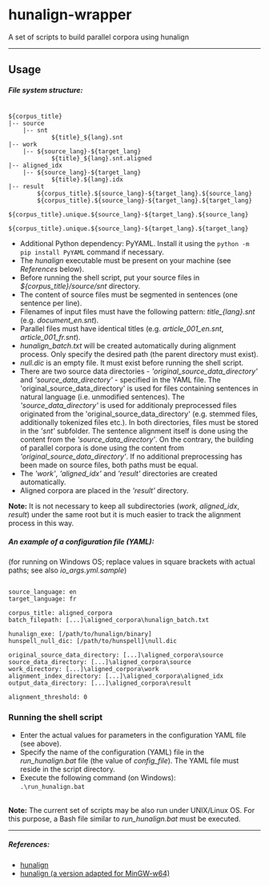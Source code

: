 # hunalign-wrapper
A set of scripts to build parallel corpora using hunalign
<hr>

## Usage
##### File system structure:
<pre><code>
${corpus_title}
|-- source
    |-- snt
            ${title}_${lang}.snt
|-- work
    |-- ${source_lang}-${target_lang}
            ${title}_${lang}.snt.aligned
|-- aligned_idx
    |-- ${source_lang}-${target_lang}
            ${title}.${lang}.idx
|-- result
        ${corpus_title}.${source_lang}-${target_lang}.${source_lang}
        ${corpus_title}.${source_lang}-${target_lang}.${target_lang}
        ${corpus_title}.unique.${source_lang}-${target_lang}.${source_lang}
        ${corpus_title}.unique.${source_lang}-${target_lang}.${target_lang}
</code></pre>

* Additional Python dependency: PyYAML. Install it using the `python -m pip install PyYAML` command if necessary.
* The _hunalign_ executable must be present on your machine (see _References_ below).
* Before running the shell script, put your source files in _${corpus\_title}/source/snt_ directory.
* The content of source files must be segmented in sentences (one sentence per line).
* Filenames of input files must have the following pattern: _${title}\_${lang}.snt_ (e.g. _document\_en.snt_).
* Parallel files must have identical titles (e.g. _article\_001\_en.snt_, _article\_001\_fr.snt_).
* _hunalign_batch.txt_ will be created automatically during alignment process. Only specify the desired path (the parent directory must exist).
* _null.dic_ is an empty file. It must exist before running the shell script.
* There are two source data directories - _'original_source_data_directory'_ and _'source_data_directory'_ - specified in the YAML file.
The 'original_source_data_directory' is used for files containing sentences in natural language (i.e. unmodified sentences).
The _'source_data_directory'_ is used for additionaly preprocessed files originated from the 'original_source_data_directory' (e.g. stemmed files, additionally tokenized files etc.).
In both directories, files must be stored in the _'snt'_ subfolder.
The sentence alignment itself is done using the content from the _'source_data_directory'_.
On the contrary, the building of parallel corpora is done using the content from _'original_source_data_directory'_.
If no additional preprocessing has been made on source files, both paths must be equal.
* The _'work'_, _'aligned_idx'_ and _'result'_ directories are created automatically.
* Aligned corpora are placed in the _'result'_ directory.<br>

__Note:__ It is not necessary to keep all subdirectories (_work_, _aligned_idx_, _result_) under the same root but it is much easier to track the alignment process in this way.

##### An example of a configuration file (YAML):
(for running on Windows OS; replace values in square brackets with actual paths; see also _io\_args.yml.sample_)
<pre><code>
source_language: en
target_language: fr

corpus_title: aligned_corpora
batch_filepath: [...]\aligned_corpora\hunalign_batch.txt

hunalign_exe: [/path/to/hunalign/binary]
hunspell_null_dic: [/path/to/hunspell]\null.dic

original_source_data_directory: [...]\aligned_corpora\source
source_data_directory: [...]\aligned_corpora\source
work_directory: [...]\aligned_corpora\work
alignment_index_directory: [...]\aligned_corpora\aligned_idx
output_data_directory: [...]\aligned_corpora\result

alignment_threshold: 0
</code></pre>


### Running the shell script
* Enter the actual values for parameters in the configuration YAML file (see above).
* Specify the name of the configuration (YAML) file in the _run\_hunalign.bat_ file (the value of _config_file_). The YAML file must reside in the script directory.
* Execute the following command (on Windows):<br>
`.\run_hunalign.bat`
<br><br>

__Note:__ The current set of scripts may be also run under UNIX/Linux OS.
For this purpose, a Bash file similar to _run\_hunalign.bat_ must be executed.
<hr>

##### References:
* [hunalign](https://github.com/danielvarga/hunalign)
* [hunalign (a version adapted for MinGW-w64)](https://github.com/janissl/hunalign)
